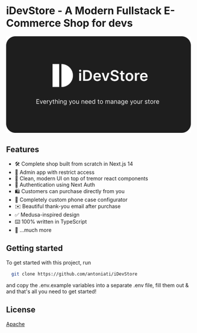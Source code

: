 # iDevStore - A Modern Fullstack E-Commerce Shop for devs

![Project Image](https://github.com/antoniati/iDevStore/blob/main/admin/public/thumbnail.png)

## Features

- 🛠️ Complete shop built from scratch in Next.js 14
- 🔐 Admin app with restrict access
- 🌟 Clean, modern UI on top of tremor react components
- 🔑 Authentication using Next Auth
- 🛍️ Customers can purchase directly from you
- 🛒 Completely custom phone case configurator
- ✉️ Beautiful thank-you email after purchase
- ✅ Medusa-inspired design
- ⌨️ 100% written in TypeScript
- 🎁 ...much more

## Getting started

To get started with this project, run

```bash
  git clone https://github.com/antoniati/iDevStore
```

and copy the .env.example variables into a separate .env file, fill them out & and that's all you need to get started!


## License

[Apache](https://choosealicense.com/licenses/apache-2.0/)
